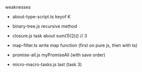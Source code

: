 weaknesses

- about-type-script.ts
keyof K

- binary-tree.js
recursive method

- closure.js
task about sum(1)(2)() // 3

- map-filter.ts
write map function (first on pure js, then with ts)

- promise-all.js
myPromiseAll (with save order)

- micro-macro-tasks.js
last (task 3)